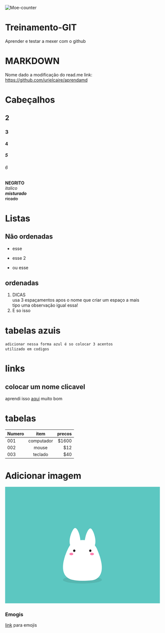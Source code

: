 
![Moe-counter](https://count.getloli.com/get/@Romenildo.Treinamento-GIT.github?theme=rule34)
# Treinamento-GIT
Aprender e testar a mexer com o github

# MARKDOWN  
   Nome dado a modificação do read.me      link: https://github.com/urielcaire/aprendamd

# Cabeçalhos
## 2
### 3
#### 4
##### 5  
###### 6



**NEGRITO**  
*italico*  
**_misturado_**  
~~ricado~~  

# Listas 
## Não ordenadas
* esse  
- esse 2
+ ou esse

## ordenadas
1. DICAS   
usa 3 espaçamentos apos o nome que criar um espaço a mais  
tipo uma observação igual essa!  
2. E so isso




# tabelas azuis
```
adicionar nessa forma azul é so colocar 3 acentos
utilizado em codigos
```
# links
## colocar um nome clicavel
aprendi isso [aqui](https://github.com/urielcaire/aprendamd/blob/master/README.md) muito bom


# tabelas
|  Numero       |    item       | precos  |
| ------ |:-------------:| -----:|
|      001      | computador          | $1600 |
|      002      |  mouse            |   $12 |
|      003      |  teclado                          |   $40 |


# Adicionar imagem

![](https://github.com/Romenildo/Treinamento-GIT/blob/master/img.gif)




### Emogis
[link](https://emojiterra.com/pt/) para emojis 
